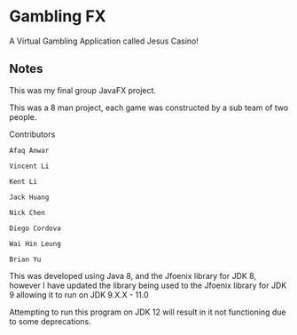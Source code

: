 # Gambling FX
A Virtual Gambling Application called Jesus Casino!

## Notes

This was my final group JavaFX project.

This was a 8 man project, each game was constructed by a sub team of two people.

Contributors
```
Afaq Anwar

Vincent Li

Kent Li

Jack Huang

Nick Chen

Diego Cordova

Wai Hin Leung

Brian Yu
```

This was developed using Java 8, and the Jfoenix library for JDK 8, however I have updated the library being used 
to the Jfoenix library for JDK 9 allowing it to run on JDK 9.X.X - 11.0

Attempting to run this program on JDK 12 will result in it not functioning due to some deprecations.